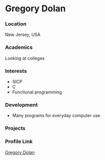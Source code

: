 # Gregory Dolan

### Location

New Jersey, USA

### Academics

Looking at colleges

### Interests

- SICP
- C
- Functional programming

### Development

- Many programs for everyday computer use

### Projects

### Profile Link

[Gregory Dolan](https://github.com/felixdavidson)
